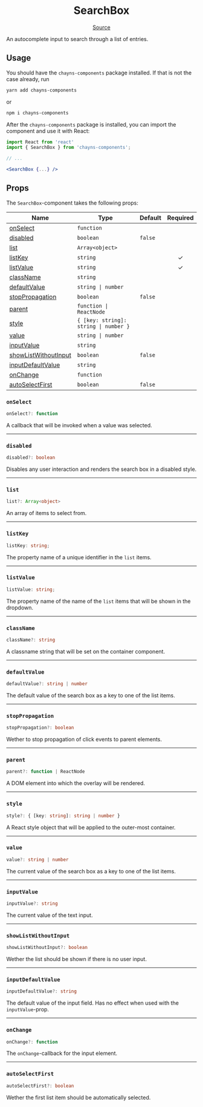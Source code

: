 <h1 align="center">SearchBox</h1>

<p align="center">
    <a href="src/react-chayns-searchbox/component/SearchBox.jsx">Source</a>
</p>

An autocomplete input to search through a list of entries.

## Usage

You should have the `chayns-components` package installed. If that is not the
case already, run

```bash
yarn add chayns-components
```

or

```bash
npm i chayns-components
```

After the `chayns-components` package is installed, you can import the component
and use it with React:

```jsx
import React from 'react'
import { SearchBox } from 'chayns-components';

// ...

<SearchBox {...} />
```

## Props

The `SearchBox`-component takes the following props:

| Name                                          | Type                                  | Default | Required |
| --------------------------------------------- | ------------------------------------- | ------- | :------: |
| [onSelect](#onselect)                         | `function`                            |         |          |
| [disabled](#disabled)                         | `boolean`                             | `false` |          |
| [list](#list)                                 | `Array<object>`                       |         |          |
| [listKey](#listkey)                           | `string`                              |         |    ✓     |
| [listValue](#listvalue)                       | `string`                              |         |    ✓     |
| [className](#classname)                       | `string`                              |         |          |
| [defaultValue](#defaultvalue)                 | `string \| number`                    |         |          |
| [stopPropagation](#stoppropagation)           | `boolean`                             | `false` |          |
| [parent](#parent)                             | `function \| ReactNode`               |         |          |
| [style](#style)                               | `{ [key: string]: string \| number }` |         |          |
| [value](#value)                               | `string \| number`                    |         |          |
| [inputValue](#inputvalue)                     | `string`                              |         |          |
| [showListWithoutInput](#showlistwithoutinput) | `boolean`                             | `false` |          |
| [inputDefaultValue](#inputdefaultvalue)       | `string`                              |         |          |
| [onChange](#onchange)                         | `function`                            |         |          |
| [autoSelectFirst](#autoselectfirst)           | `boolean`                             | `false` |          |

### `onSelect`

```ts
onSelect?: function
```

A callback that will be invoked when a value was selected.

---

### `disabled`

```ts
disabled?: boolean
```

Disables any user interaction and renders the search box in a disabled style.

---

### `list`

```ts
list?: Array<object>
```

An array of items to select from.

---

### `listKey`

```ts
listKey: string;
```

The property name of a unique identifier in the `list` items.

---

### `listValue`

```ts
listValue: string;
```

The property name of the name of the `list` items that will be shown in the
dropdown.

---

### `className`

```ts
className?: string
```

A classname string that will be set on the container component.

---

### `defaultValue`

```ts
defaultValue?: string | number
```

The default value of the search box as a key to one of the list items.

---

### `stopPropagation`

```ts
stopPropagation?: boolean
```

Wether to stop propagation of click events to parent elements.

---

### `parent`

```ts
parent?: function | ReactNode
```

A DOM element into which the overlay will be rendered.

---

### `style`

```ts
style?: { [key: string]: string | number }
```

A React style object that will be applied to the outer-most container.

---

### `value`

```ts
value?: string | number
```

The current value of the search box as a key to one of the list items.

---

### `inputValue`

```ts
inputValue?: string
```

The current value of the text input.

---

### `showListWithoutInput`

```ts
showListWithoutInput?: boolean
```

Wether the list should be shown if there is no user input.

---

### `inputDefaultValue`

```ts
inputDefaultValue?: string
```

The default value of the input field. Has no effect when used with the
`inputValue`-prop.

---

### `onChange`

```ts
onChange?: function
```

The `onChange`-callback for the input element.

---

### `autoSelectFirst`

```ts
autoSelectFirst?: boolean
```

Wether the first list item should be automatically selected.
